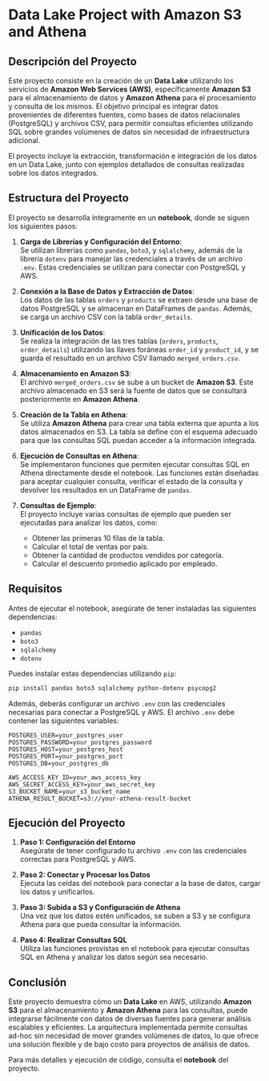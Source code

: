 # Data Lake Project with Amazon S3 and Athena

## Descripción del Proyecto

Este proyecto consiste en la creación de un **Data Lake** utilizando los servicios de **Amazon Web Services (AWS)**, específicamente **Amazon S3** para el almacenamiento de datos y **Amazon Athena** para el procesamiento y consulta de los mismos. El objetivo principal es integrar datos provenientes de diferentes fuentes, como bases de datos relacionales (PostgreSQL) y archivos CSV, para permitir consultas eficientes utilizando SQL sobre grandes volúmenes de datos sin necesidad de infraestructura adicional.

El proyecto incluye la extracción, transformación e integración de los datos en un Data Lake, junto con ejemplos detallados de consultas realizadas sobre los datos integrados.

## Estructura del Proyecto

El proyecto se desarrolla íntegramente en un **notebook**, donde se siguen los siguientes pasos:

1. **Carga de Librerías y Configuración del Entorno**:  
    Se utilizan librerías como `pandas`, `boto3`, y `sqlalchemy`, además de la librería `dotenv` para manejar las credenciales a través de un archivo `.env`. Estas credenciales se utilizan para conectar con PostgreSQL y AWS.

2. **Conexión a la Base de Datos y Extracción de Datos**:  
    Los datos de las tablas `orders` y `products` se extraen desde una base de datos PostgreSQL y se almacenan en DataFrames de `pandas`. Además, se carga un archivo CSV con la tabla `order_details`.

3. **Unificación de los Datos**:  
    Se realiza la integración de las tres tablas (`orders`, `products`, `order_details`) utilizando las llaves foráneas `order_id` y `product_id`, y se guarda el resultado en un archivo CSV llamado `merged_orders.csv`.

4. **Almacenamiento en Amazon S3**:  
    El archivo `merged_orders.csv` se sube a un bucket de **Amazon S3**. Este archivo almacenado en S3 será la fuente de datos que se consultará posteriormente en **Amazon Athena**.

5. **Creación de la Tabla en Athena**:  
    Se utiliza **Amazon Athena** para crear una tabla externa que apunta a los datos almacenados en S3. La tabla se define con el esquema adecuado para que las consultas SQL puedan acceder a la información integrada.

6. **Ejecución de Consultas en Athena**:  
    Se implementaron funciones que permiten ejecutar consultas SQL en Athena directamente desde el notebook. Las funciones están diseñadas para aceptar cualquier consulta, verificar el estado de la consulta y devolver los resultados en un DataFrame de `pandas`.

7. **Consultas de Ejemplo**:  
    El proyecto incluye varias consultas de ejemplo que pueden ser ejecutadas para analizar los datos, como:
    - Obtener las primeras 10 filas de la tabla.
    - Calcular el total de ventas por país.
    - Obtener la cantidad de productos vendidos por categoría.
    - Calcular el descuento promedio aplicado por empleado.

## Requisitos

Antes de ejecutar el notebook, asegúrate de tener instaladas las siguientes dependencias:

- `pandas`
- `boto3`
- `sqlalchemy`
- `dotenv`

Puedes instalar estas dependencias utilizando `pip`:

```sh
pip install pandas boto3 sqlalchemy python-dotenv psycopg2
```

Además, deberás configurar un archivo `.env` con las credenciales necesarias para conectar a PostgreSQL y AWS. El archivo `.env` debe contener las siguientes variables:

```env
POSTGRES_USER=your_postgres_user
POSTGRES_PASSWORD=your_postgres_password
POSTGRES_HOST=your_postgres_host
POSTGRES_PORT=your_postgres_port
POSTGRES_DB=your_postgres_db

AWS_ACCESS_KEY_ID=your_aws_access_key
AWS_SECRET_ACCESS_KEY=your_aws_secret_key
S3_BUCKET_NAME=your_s3_bucket_name
ATHENA_RESULT_BUCKET=s3://your-athena-result-bucket
```

## Ejecución del Proyecto

1. **Paso 1: Configuración del Entorno**  
   Asegúrate de tener configurado tu archivo `.env` con las credenciales correctas para PostgreSQL y AWS.

2. **Paso 2: Conectar y Procesar los Datos**  
   Ejecuta las celdas del notebook para conectar a la base de datos, cargar los datos y unificarlos.

3. **Paso 3: Subida a S3 y Configuración de Athena**  
   Una vez que los datos estén unificados, se suben a S3 y se configura Athena para que pueda consultar la información.

4. **Paso 4: Realizar Consultas SQL**  
   Utiliza las funciones provistas en el notebook para ejecutar consultas SQL en Athena y analizar los datos según sea necesario.

## Conclusión

Este proyecto demuestra cómo un **Data Lake** en AWS, utilizando **Amazon S3** para el almacenamiento y **Amazon Athena** para las consultas, puede integrarse fácilmente con datos de diversas fuentes para generar análisis escalables y eficientes. La arquitectura implementada permite consultas ad-hoc sin necesidad de mover grandes volúmenes de datos, lo que ofrece una solución flexible y de bajo costo para proyectos de análisis de datos.

Para más detalles y ejecución de código, consulta el **notebook** del proyecto.
